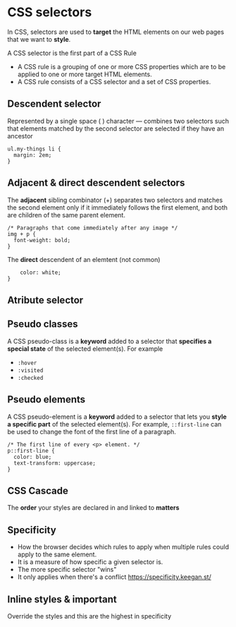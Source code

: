 # CSS selectors

In CSS, selectors are used to **target** the HTML elements on our web pages that we want to **style**. 

 A CSS selector is the first part of a CSS Rule
 * A CSS rule is a grouping of one or more CSS properties which are to be applied to one or more target HTML elements. 
 * A CSS rule consists of a CSS selector and a set of CSS properties. 

## Descendent selector
Represented by a single space ( ) character — combines two selectors such that elements matched by the second selector are selected if they have an ancestor

```/* List items that are descendants of the "my-things" list */
ul.my-things li {
  margin: 2em;
}
```

## Adjacent & direct descendent selectors
The **adjacent** sibling combinator (+) separates two selectors and matches the second element only if it immediately follows the first element, and both are children of the same parent element.
```
/* Paragraphs that come immediately after any image */
img + p {
  font-weight: bold;
}
```
The **direct** descendent of an elemtent (not common)
```div > li {
    color: white;
}
```

## Atribute selector


## Pseudo classes
A CSS pseudo-class is a **keyword** added to a selector that **specifies a special state** of the selected element(s). 
For example
* `:hover`
* `:visited`
* `:checked`

## Pseudo elements
A CSS pseudo-element is a **keyword** added to a selector that lets you **style a specific part** of the selected element(s). For example, `::first-line` can be used to change the font of the first line of a paragraph.
```
/* The first line of every <p> element. */
p::first-line {
  color: blue;
  text-transform: uppercase;
}
```

## CSS Cascade
The **order** your styles are declared in and linked to **matters**

## Specificity
* How the browser decides which rules to apply when multiple rules could apply to the same element.
* It is a measure of how specific a given selector is. 
* The more specific selector "wins"
* It only applies when there's a conflict
https://specificity.keegan.st/

## Inline styles & important
Override the styles and this are the highest in specificity

